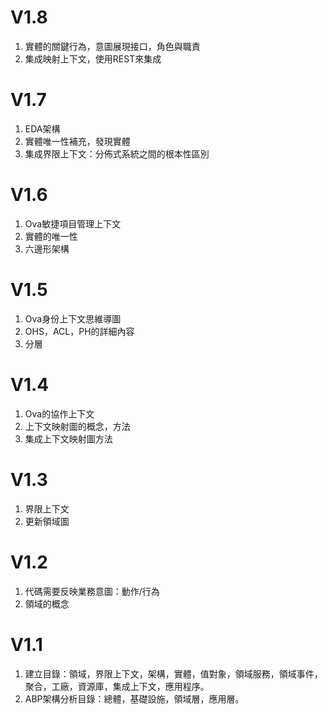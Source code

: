 # V1.8
1. 實體的關鍵行為，意圖展現接口，角色與職責
2. 集成映射上下文，使用REST來集成

# V1.7
1. EDA架構
2. 實體唯一性補充，發現實體
3. 集成界限上下文：分佈式系統之間的根本性區別

# V1.6 
1. Ova敏捷項目管理上下文
2. 實體的唯一性
3. 六邊形架構

# V1.5
1. Ova身份上下文思維導圖
2. OHS，ACL，PH的詳細內容
3. 分層

# V1.4

1. Ova的協作上下文
2. 上下文映射圖的概念，方法
3. 集成上下文映射圖方法


# V1.3
1. 界限上下文
2. 更新領域圖

# V1.2

1. 代碼需要反映業務意圖：動作/行為
2. 領域的概念

# V1.1

1. 建立目錄：領域，界限上下文，架構，實體，值對象，領域服務，領域事件，聚合，工廠，資源庫，集成上下文，應用程序。
2. ABP架構分析目錄：總體，基礎設施，領域層，應用層。